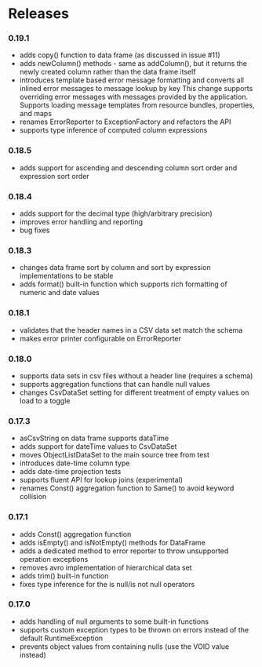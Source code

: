 # Releases
### 0.19.1
* adds copy() function to data frame (as discussed in issue #11)
* adds newColumn() methods - same as addColumn(), but it returns the newly created column rather than the data frame itself
* introduces template based error message formatting and converts all inlined error messages to message lookup by key 
This change supports overriding error messages with messages provided by the application. Supports loading message 
templates from resource bundles, properties, and maps
* renames ErrorReporter to ExceptionFactory and refactors the API
* supports type inference of computed column expressions
### 0.18.5
* adds support for ascending and descending column sort order and expression sort order
### 0.18.4
* adds support for the decimal type (high/arbitrary precision)
* improves error handling and reporting
* bug fixes
### 0.18.3
* changes data frame sort by column and sort by expression implementations to be stable
* adds format() built-in function which supports rich formatting of numeric and date values
###  0.18.1
* validates that the header names in a CSV data set match the schema
* makes error printer configurable on ErrorReporter
### 0.18.0
* supports data sets in csv files without a header line (requires a schema)
* supports aggregation functions that can handle null values
* changes CsvDataSet setting for different treatment of empty values on load to a toggle
### 0.17.3
* asCsvString on data frame supports dataTime
* adds support for dateTime values to CsvDataSet
* moves ObjectListDataSet to the main source tree from test
* introduces date-time column type
* adds date-time projection tests
* supports fluent API for lookup joins (experimental)
* renames Const() aggregation function to Same() to avoid keyword collision 
### 0.17.1
* adds Const() aggregation function
* adds isEmpty() and isNotEmpty() methods for DataFrame
* adds a dedicated method to error reporter to throw unsupported operation exceptions
* removes avro implementation of hierarchical data set
* adds trim() built-in function
* fixes type inference for the is null/is not null operators
### 0.17.0
* adds handling of null arguments to some built-in functions
* supports custom exception types to be thrown on errors instead of the default RuntimeException 
* prevents object values from containing nulls (use the VOID value instead)
